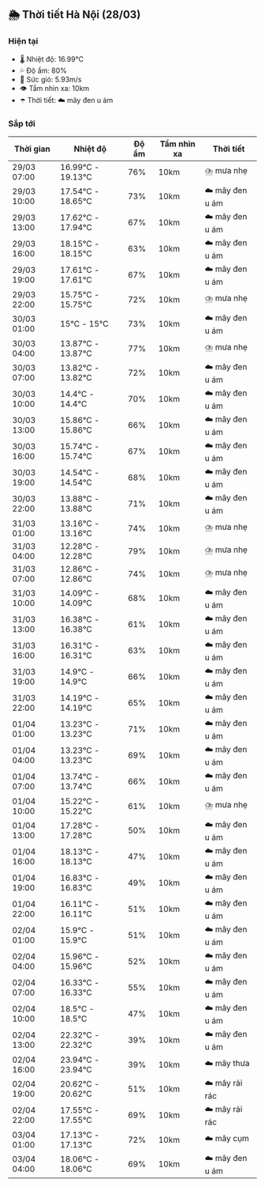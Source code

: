 ## 🌦️ Thời tiết Hà Nội (28/03)

### Hiện tại

- 🌡️ Nhiệt độ: 16.99℃
- 💦 Độ ẩm: 80%
- 💨 Sức gió: 5.93m/s
- 👁️ Tầm nhìn xa: 10km
- ☂️ Thời tiết: ☁️ mây đen u ám

### Sắp tới

| Thời gian | Nhiệt độ | Độ ẩm | Tầm nhìn xa | Thời tiết |
| --- | --- | --- | --- | --- |
| 29/03 07:00 | 16.99℃ - 19.13℃ | 76% | 10km | ⛈️ mưa nhẹ |
| 29/03 10:00 | 17.54℃ - 18.65℃ | 73% | 10km | ☁️ mây đen u ám |
| 29/03 13:00 | 17.62℃ - 17.94℃ | 67% | 10km | ☁️ mây đen u ám |
| 29/03 16:00 | 18.15℃ - 18.15℃ | 63% | 10km | ☁️ mây đen u ám |
| 29/03 19:00 | 17.61℃ - 17.61℃ | 67% | 10km | ☁️ mây đen u ám |
| 29/03 22:00 | 15.75℃ - 15.75℃ | 72% | 10km | ⛈️ mưa nhẹ |
| 30/03 01:00 | 15℃ - 15℃ | 73% | 10km | ☁️ mây đen u ám |
| 30/03 04:00 | 13.87℃ - 13.87℃ | 77% | 10km | ⛈️ mưa nhẹ |
| 30/03 07:00 | 13.82℃ - 13.82℃ | 72% | 10km | ☁️ mây đen u ám |
| 30/03 10:00 | 14.4℃ - 14.4℃ | 70% | 10km | ☁️ mây đen u ám |
| 30/03 13:00 | 15.86℃ - 15.86℃ | 66% | 10km | ☁️ mây đen u ám |
| 30/03 16:00 | 15.74℃ - 15.74℃ | 67% | 10km | ☁️ mây đen u ám |
| 30/03 19:00 | 14.54℃ - 14.54℃ | 68% | 10km | ☁️ mây đen u ám |
| 30/03 22:00 | 13.88℃ - 13.88℃ | 71% | 10km | ☁️ mây đen u ám |
| 31/03 01:00 | 13.16℃ - 13.16℃ | 74% | 10km | ⛈️ mưa nhẹ |
| 31/03 04:00 | 12.28℃ - 12.28℃ | 79% | 10km | ⛈️ mưa nhẹ |
| 31/03 07:00 | 12.86℃ - 12.86℃ | 74% | 10km | ⛈️ mưa nhẹ |
| 31/03 10:00 | 14.09℃ - 14.09℃ | 68% | 10km | ☁️ mây đen u ám |
| 31/03 13:00 | 16.38℃ - 16.38℃ | 61% | 10km | ☁️ mây đen u ám |
| 31/03 16:00 | 16.31℃ - 16.31℃ | 63% | 10km | ☁️ mây đen u ám |
| 31/03 19:00 | 14.9℃ - 14.9℃ | 66% | 10km | ☁️ mây đen u ám |
| 31/03 22:00 | 14.19℃ - 14.19℃ | 65% | 10km | ☁️ mây đen u ám |
| 01/04 01:00 | 13.23℃ - 13.23℃ | 71% | 10km | ☁️ mây đen u ám |
| 01/04 04:00 | 13.23℃ - 13.23℃ | 69% | 10km | ☁️ mây đen u ám |
| 01/04 07:00 | 13.74℃ - 13.74℃ | 66% | 10km | ☁️ mây đen u ám |
| 01/04 10:00 | 15.22℃ - 15.22℃ | 61% | 10km | ⛈️ mưa nhẹ |
| 01/04 13:00 | 17.28℃ - 17.28℃ | 50% | 10km | ☁️ mây đen u ám |
| 01/04 16:00 | 18.13℃ - 18.13℃ | 47% | 10km | ☁️ mây đen u ám |
| 01/04 19:00 | 16.83℃ - 16.83℃ | 49% | 10km | ☁️ mây đen u ám |
| 01/04 22:00 | 16.11℃ - 16.11℃ | 51% | 10km | ☁️ mây đen u ám |
| 02/04 01:00 | 15.9℃ - 15.9℃ | 51% | 10km | ☁️ mây đen u ám |
| 02/04 04:00 | 15.96℃ - 15.96℃ | 52% | 10km | ☁️ mây đen u ám |
| 02/04 07:00 | 16.33℃ - 16.33℃ | 55% | 10km | ☁️ mây đen u ám |
| 02/04 10:00 | 18.5℃ - 18.5℃ | 47% | 10km | ☁️ mây đen u ám |
| 02/04 13:00 | 22.32℃ - 22.32℃ | 39% | 10km | ☁️ mây đen u ám |
| 02/04 16:00 | 23.94℃ - 23.94℃ | 39% | 10km | ☁️ mây thưa |
| 02/04 19:00 | 20.62℃ - 20.62℃ | 51% | 10km | ☁️ mây rải rác |
| 02/04 22:00 | 17.55℃ - 17.55℃ | 69% | 10km | ☁️ mây rải rác |
| 03/04 01:00 | 17.13℃ - 17.13℃ | 72% | 10km | ☁️ mây cụm |
| 03/04 04:00 | 18.06℃ - 18.06℃ | 69% | 10km | ☁️ mây đen u ám |
